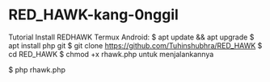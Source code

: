 # RED_HAWK-kang-0nggil

Tutorial Install REDHAWK Termux Android:
$ apt update && apt upgrade
$ apt install php git
$ git clone https://github.com/Tuhinshubhra/RED_HAWK
$ cd RED_HAWK
$ chmod +x rhawk.php
untuk menjalankannya

$ php rhawk.php
